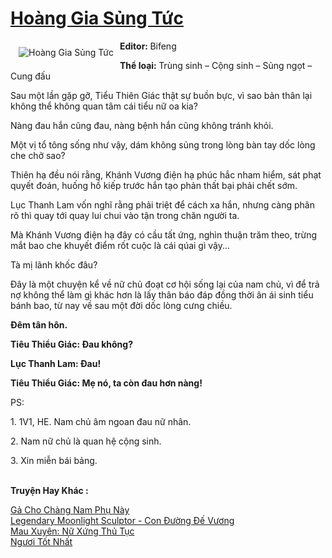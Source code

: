 <a href="https://utruyen.com/truyen/hoang-gia-sung-tuc/17333/" title="Hoàng Gia Sủng Tức"><h1>Hoàng Gia Sủng Tức</h1></a><div style="display:table"><img align="right" style="float: left; padding: 10px;" src="https://utruyen.com/images/story/200x260/hoang-gia-sung-tuc.jpg" alt="Hoàng Gia Sủng Tức"><strong>Editor: </strong>Bifeng<p></p><strong>Thể loại: </strong>Trùng sinh – Cộng sinh – Sủng ngọt – Cung đấu <p></p>Sau một lần gặp gỡ, Tiểu Thiên Giác thật sự buồn bực, vì sao bản thân lại không thể không quan tâm cái tiểu nữ oa kia?<p></p>Nàng đau hắn cũng đau, nàng bệnh hắn cũng không tránh khỏi.<p></p>Một vị tổ tông sống như vậy, dám không sủng trong lòng bàn tay dốc lòng che chở sao?<p></p>Thiên hạ đều nói rằng, Khánh Vương điện hạ phúc hắc nham hiểm, sát phạt quyết đoán, huống hồ kiếp trước hắn tạo phản thất bại phải chết sớm.<p></p>Lục Thanh Lam vốn nghĩ rằng phải triệt để cách xa hắn, nhưng càng phân rõ thì quay tới quay lui chui vào tận trong chăn người ta.<p></p>Mà Khánh Vương điện hạ đây có cầu tất ứng, nghìn thuận trăm theo, trừng mắt bao che khuyết điểm rốt cuộc là cái qúai gì vậy...<p></p>Tà mị lãnh khốc đâu?<p></p>Đây là một chuyện kể về nữ chủ đoạt cơ hội sống lại của nam chủ, vì để trả nợ không thể làm gì khác hơn là lấy thân báo đáp đồng thời ân ái sinh tiểu bánh bao, từ nay về sau một đời dốc lòng cưng chiều.<p></p>____________________<p></p>Đêm tân hôn.<p></p>Tiêu Thiểu Giác: Đau không?<p></p>Lục Thanh Lam: Đau!<p></p>Tiêu Thiểu Giác: Mẹ nó, ta còn đau hơn nàng!<p></p>____________________<p></p>PS:<p></p>1. 1V1, HE. Nam chủ âm ngoan đau nữ nhân.<p></p>2. Nam nữ chủ là quan hệ cộng sinh.<p></p>3. Xin miễn bái bảng.</div><p><br><b>Truyện Hay Khác :</b></p><a href="https://utruyen.com/truyen/ga-cho-chang-nam-phu-nay/19083/" alt="Gả Cho Chàng Nam Phụ Này">Gả Cho Chàng Nam Phụ Này</a><br/><a href="https://github.com/quanluxury/ngontinhhot/tree/master/truyenhay/17034/" alt="Legendary Moonlight Sculptor - Con Đường Đế Vương">Legendary Moonlight Sculptor - Con Đường Đế Vương</a><br/><a href="https://github.com/quanluxury/ngontinhhot/tree/master/truyenhay/19324/" alt="Mau Xuyên: Nữ Xứng Thủ Tục">Mau Xuyên: Nữ Xứng Thủ Tục</a><br/><a href="https://truyenngontinhay.wordpress.com/2019/10/03/nguoi-tot-nhat/" alt="Ngươi Tốt Nhất">Ngươi Tốt Nhất</a><br/>